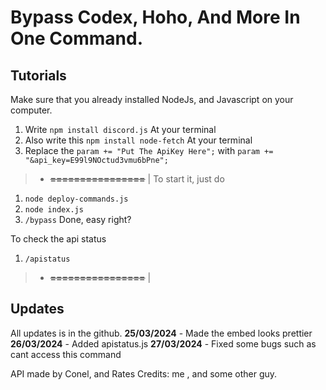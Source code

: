 # Bypass Codex, Hoho, And More In One Command.
## Tutorials
Make sure that you already installed NodeJs, and Javascript on your computer.

1. Write ``npm install discord.js`` At your terminal
2. Also write this ``npm install node-fetch`` At your terminal
3. Replace the ``param += "Put The ApiKey Here";`` with ``param += "&api_key=E99l9NOctud3vmu6bPne";``
> - __~~================~~__ |
To start it, just do 
1. ``node deploy-commands.js``
2. ``node index.js``
3. ``/bypass``
Done, easy right?

To check the api status
1. ``/apistatus``
> - __~~================~~__ |
## Updates
All updates is in the github.
**25/03/2024** - Made the embed looks prettier
**26/03/2024** - Added apistatus.js
**27/03/2024** - Fixed some bugs such as cant access this command


API made by Conel, and Rates
Credits: me , and some other guy.
